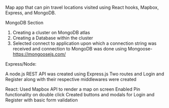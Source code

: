 Map app that can pin travel locations visited using React hooks, Mapbox, Express, and MongoDB.

MongoDB Section

1. Creating a cluster on MongoDB atlas
2. Creating a Database within the cluster
3. Selected connect to application upon which a connection string was received and connection to MongoDB was done using Mongoose- https://mongoosejs.com/

Express/Node:

A node.js REST API was created using Express.js
Two routes and Login and Register along with their respective middlewares were created

React:
Used Mapbox API to render a map on screen
Enabled Pin functionality on double click
Created buttons and modals for Login and Register with basic form validation
